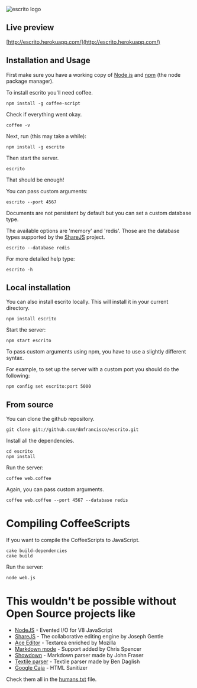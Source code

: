 ![escrito logo](http://dmfranc.com/assets/escrito.png)

## Live preview
[http://escrito.herokuapp.com/](http://escrito.herokuapp.com/)


## Installation and Usage

First make sure you have a working copy of [Node.js](http://nodejs.org/) and [npm](http://npmjs.org/) (the node package manager).

To install escrito you'll need coffee.

    npm install -g coffee-script

Check if everything went okay.

    coffee -v

Next, run (this may take a while):

    npm install -g escrito

Then start the server.

    escrito

That should be enough!

You can pass custom arguments:

    escrito --port 4567

Documents are not persistent by default but you can set a custom database type.

The available options are 'memory' and 'redis'. Those are the database types supported by the [ShareJS](https://github.com/josephg/ShareJS/) project.

    escrito --database redis

For more detailed help type:

    escrito -h


## Local installation

You can also install escrito locally. This will install it in your current directory.

    npm install escrito

Start the server:

    npm start escrito

To pass custom arguments using npm, you have to use a slightly different syntax.

For example, to set up the server with a custom port you should do the following:

    npm config set escrito:port 5000


## From source

You can clone the github repository.

    git clone git://github.com/dmfrancisco/escrito.git

Install all the dependencies.

    cd escrito
    npm install

Run the server:

    coffee web.coffee

Again, you can pass custom arguments.

    coffee web.coffee --port 4567 --database redis


# Compiling CoffeeScripts

If you want to compile the CoffeeScripts to JavaScript.

    cake build-dependencies
    cake build

Run the server:

    node web.js


# This wouldn't be possible without Open Source projects like

* [NodeJS](http://nodejs.org/) - Evented I/O for V8 JavaScript
* [ShareJS](https://github.com/josephg/ShareJS/) - The collaborative editing engine by Joseph Gentle
* [Ace Editor](https://github.com/ajaxorg/ace/) - Textarea enriched by Mozilla
* [Markdown mode](https://github.com/fivesixty/notepages/) - Support added by Chris Spencer
* [Showdown](https://github.com/fivesixty/mdext/) - Markdown parser made by John Fraser
* [Textile parser](https://github.com/miebach/js-textile/) - Textile parser made by Ben Daglish
* [Google Caja](http://code.google.com/p/google-caja/) - HTML Sanitizer

Check them all in the [humans.txt](https://github.com/dmfrancisco/escrito/blob/master/public/humans.txt) file.
